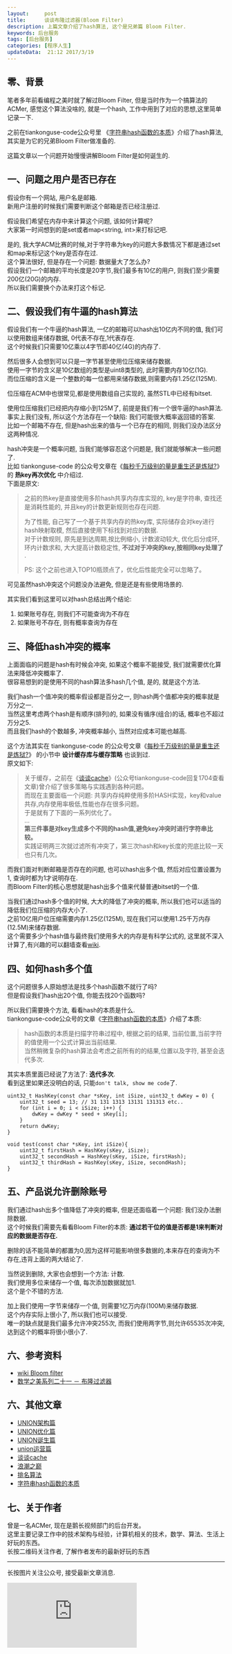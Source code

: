 ```yaml
---
layout:     post
title:      谈谈布隆过滤器(Bloom Filter)
description: 上篇文章介绍了hash算法, 这个是兄弟篇 Bloom Filter.     
keywords: 后台服务
tags: [后台服务]
categories: [程序人生]
updateData:  21:12 2017/3/19
---
```



## 零、背景

笔者多年前看编程之美时就了解过Bloom Filter, 但是当时作为一个搞算法的ACMer, 感觉这个算法没啥的, 就是一个hash, 工作中用到了对应的思想,这里简单记录一下.  


之前在tiankonguse-code公众号里 《[字符串hash函数的本质](https://mp.weixin.qq.com/s?__biz=MzI2NDA0NDM1MA==&sn=457dbeeaf20ff02efa75f9855d10935b&idx=1&mid=2650105211)》介绍了hash算法, 其实是为它的兄弟Bloom Filter做准备的.  


这篇文章以一个问题开始慢慢讲解Bloom Filter是如何诞生的.  


## 一、问题之用户是否已存在

假设你有一个网站, 用户名是邮箱.  
新用户注册的时候我们需要判断这个邮箱是否已经注册过.  


假设我们希望在内存中来计算这个问题, 该如何计算呢?  
大家第一时间想到的是set<string>或者map<string, int>来打标记吧.   

是的, 我大学ACM比赛的时候,对于字符串为key的问题大多数情况下都是通过set和map来标记这个key是否存在过.  
这个算法很好, 但是存在一个问题: 数据量大了怎么办?  
假设我们一个邮箱的平均长度是20字节,我们最多有10亿的用户, 则我们至少需要200亿(20G)的内存.  
所以我们需要换个办法来打这个标记.  


## 二、假设我们有牛逼的hash算法


假设我们有一个牛逼的hash算法, 一亿的邮箱可以hash出10亿内不同的值, 我们可以使用数组来储存数据, 0代表不存在,1代表存在.  
这个时候我们只需要10亿乘以4字节即40亿(4G)的内存了.   

然后很多人会想到可以只是一字节甚至使用位压缩来储存数据.  
使用一字节的含义是10亿数组的类型是uint8类型的, 此时需要内存10亿(1G).  
而位压缩的含义是一个整数的每一位都用来储存数据,则需要内存1.25亿(125M).  


位压缩在ACM中也很常见,都是使用数组自己实现的, 虽然STL中已经有bitset.   


使用位压缩我们已经把内存缩小到125M了, 前提是我们有一个很牛逼的hash算法.  
事实上我们没有, 所以这个方法存在一个缺陷: 我们可能很大概率返回错的答案.  
比如一个邮箱不存在, 但是hash出来的值与一个已存在的相同, 则我们没办法区分这两种情况.  


hash冲突是一个概率问题, 当我们能够容忍这个问题是, 我们就能够解决一些问题了.  
比如 tiankonguse-code 的公众号文章在《[每秒千万级别的量是重生还是炼狱?](https://mp.weixin.qq.com/s?__biz=MzI2NDA0NDM1MA==&mid=2650105193&idx=1&sn=a4066b2994b59e78de846137344228c5&chksm=f2b36f38c5c4e62efc91687c2d29e9f8e40368d660de85d6e01018525e7a2f160152a35869c1)》的 **热key再次优化** 中介绍过.  
下面是原文:  


>  
>  之前的热key是直接使用多阶hash共享内存库实现的, key是字符串, 查找还是消耗性能的, 并且key的计数更新规则也存在问题.  
>  
>  为了性能, 自己写了一个基于共享内存的热key库, 实际储存会对key进行hash映射取模, 然后直接使用下标找到对应的数据.  
>  对于计数规则, 原先是到达周期,按比例缩小, 计数波动较大, 优化后分成环, 环内计数求和, 大大提高计数稳定性, **不过对于冲突的key,按相同key处理了** .  
>  
>  PS: 这个之前也进入TOP10瓶颈点了，优化后性能完全可以忽略了。  
>  


可见虽然hash冲突这个问题没办法避免, 但是还是有些使用场景的.   


其实我们看到这里可以对hash总结出两个结论:  

1. 如果账号存在, 则我们不可能查询为不存在  
2. 如果账号不存在, 则有概率查询为存在  



## 三、降低hash冲突的概率


上面面临的问题是hash有时候会冲突, 如果这个概率不能接受, 我们就需要优化算法来降低冲突概率了.  
很容易想到的是使用不同的hash算法多hash几个值, 是的, 就是这个方法.  


我们hash一个值冲突的概率假设都是百分之一, 则hash两个值都冲突的概率就是万分之一.  
当然这里考虑两个hash是有顺序(排列)的, 如果没有循序(组合)的话, 概率也不超过万分之5.  
而且我们hash的个数越多, 冲突概率越小, 当然对应成本可能也越高.  


这个方法其实在 tiankonguse-code 的公众号文章《[每秒千万级别的量是重生还是炼狱?](https://mp.weixin.qq.com/s?__biz=MzI2NDA0NDM1MA==&mid=2650105193&idx=1&sn=a4066b2994b59e78de846137344228c5&chksm=f2b36f38c5c4e62efc91687c2d29e9f8e40368d660de85d6e01018525e7a2f160152a35869c1)》 的小节中 **设计缓存库与缓存策略** 也谈到过.  
原文如下:  


>  
>  关于缓存，之前在《[谈谈cache](https://mp.weixin.qq.com/s?__biz=MzI2NDA0NDM1MA==&mid=2650105090&idx=1&sn=979daee3e20b01a81f396ca80bc89c5b&chksm=f2b36f53c5c4e6457ef2daf2795c6fef6fd6f34882429f5e73f17ac27ad54b26ae32d63125a8)》(公众号tiankonguse-code回复1704查看文章)曾介绍了很多策略与实践遇到各种问题。  
>  而现在主要面临一个问题: 共享内存纯粹使用多阶HASH实现，key和value共存,内存使用率极低,性能也存在很多问题。  
>  于是就有了下面的一系列优化了。   
>  ...   
>  **第三件事是对key生成多个不同的hash值,避免key冲突时进行字符串比较。**  
>  实践证明两三次就过滤所有冲突了，第三次hash和key长度的兜底比较一天也只有几次。  
>  



而我们面对判断邮箱是否存在的问题, 也可以hash出多个值, 然后对应位置设置为1, 查询时都为1才说明存在.  
而Bloom Filter的核心思想就是hash出多个值来代替普通bitset的一个值.  


当我们通过hash多个值的时候, 大大的降低了冲突的概率, 所以我们也可以适当的降低我们位压缩的内存大小了.  
之前10亿用户位压缩需要内存1.25亿(125M), 现在我们可以使用1.25千万内存(12.5M)来储存数据.  
这个需要多少个hash值与最终我们使用多大的内存是有科学公式的, 这里就不深入计算了,有兴趣的可以翻墙查看[wiki](https://en.wikipedia.org/wiki/Bloom_filter).  





## 四、如何hash多个值  


这个问题很多人原始想法是找多个hash函数不就行了吗?  
但是假设我们hash出20个值, 你能去找20个函数吗?  


所以我们需要换个方法, 看看hash的本质是什么.  
tiankonguse-code公众号的文章《[字符串hash函数的本质](https://mp.weixin.qq.com/s?__biz=MzI2NDA0NDM1MA==&sn=457dbeeaf20ff02efa75f9855d10935b&idx=1&mid=2650105211)》介绍了本质:  


>  
>  hash函数的本质是扫描字符串过程中, 根据之前的结果, 当前位置,当前字符的值使用一个公式计算出当前结果.   
>  当然稍微复杂的hash算法会考虑之前所有的的结果,位置以及字符, 甚至会迭代多次.
>  


其实本质里面已经说了方法了: **迭代多次**.  
看到这里如果还没明白的话, 只能`don't talk, show me code`了.  


```
uint32_t HashKey(const char *sKey, int iSize, uint32_t dwKey = 0) {
	uint32_t seed = 13; // 31 131 1313 13131 131313 etc..
	for (int i = 0; i < iSize; i++) {
		dwKey = dwKey * seed + sKey[i];
	}
	return dwKey;
}

void test(const char *sKey, int iSize){
    uint32_t firstHash = HashKey(sKey, iSize);
    uint32_t secondHash = HashKey(sKey, iSize, firstHash);
    uint32_t thirdHash = HashKey(sKey, iSize, secondHash);
}
```



## 五、产品说允许删除账号


我们通过hash出多个值降低了冲突的概率, 但是还面临着一个问题: 我们没办法删除数据.  
这个时候我们需要先看看Bloom Filter的本质: **通过若干位的值是否都是1来判断对应的数据是否存在.**  


删除的话不能简单的都置为0,因为这样可能影响很多数据的,本来存在的查询为不存在,违背上面的两大结论了.  


当然说到删除, 大家也会想到一个方法: 计数.  
我们使用多位来储存一个值, 每次添加数据就加1.  
这个是个不错的方法.  

加上我们使用一字节来储存一个值, 则需要1亿万内存(100M)来储存数据.   
这个内存实际上很小了, 所以我们也可以接受.  
唯一的缺点就是我们最多允许冲突255次, 而我们使用两字节,则允许65535次冲突, 达到这个的概率将很小很小了.  



## 六、参考资料

   
* [wiki Bloom filter](https://en.wikipedia.org/wiki/Bloom_filter)  
* [数学之美系列二十一 － 布隆过滤器](https://china.googleblog.com/2007/07/bloom-filter_7469.html)  




## 六、其他文章


* [UNION架构篇](http://mp.weixin.qq.com/s?__biz=MzI2NDA0NDM1MA==&mid=2650105156&idx=1&sn=3b59e3339973aab54ed29d2d86d36f9e&chksm=f2b36f15c5c4e603ce3b65570443433077d3058e66348df62572318db9fd4d1b6809c4f3e6ea&scene=21)   
* [UNION优化篇](http://mp.weixin.qq.com/s?__biz=MzI2NDA0NDM1MA==&mid=2650105193&idx=1&sn=a4066b2994b59e78de846137344228c5&chksm=f2b36f38c5c4e62efc91687c2d29e9f8e40368d660de85d6e01018525e7a2f160152a35869c1&scene=21#wechat_redirect)   
* [UNION诞生篇](http://mp.weixin.qq.com/s?__biz=MzI2NDA0NDM1MA==&mid=2650105195&idx=1&sn=7c1d170a93c8015d5a17d932248d1bf3&chksm=f2b36f3ac5c4e62c87f14792abacb96ab2fa996254619ae6785583ef54687eace0eff2db8d18&scene=21#wechat_redirect)  
* [union运营篇](http://mp.weixin.qq.com/s?__biz=MzI2NDA0NDM1MA==&mid=2650105192&idx=1&sn=3bc4e7f70ba0be17e7db7ed6f0fa29b5&chksm=f2b36f39c5c4e62f2eeca514e1ec7634145e04bc5af266dd1aa9e6eac2df63088f9d42a6f8c5&scene=21#wechat_redirect)  
* [谈谈cache](http://mp.weixin.qq.com/s?__biz=MzI2NDA0NDM1MA==&mid=2650105090&idx=1&sn=979daee3e20b01a81f396ca80bc89c5b&chksm=f2b36f53c5c4e6457ef2daf2795c6fef6fd6f34882429f5e73f17ac27ad54b26ae32d63125a8&scene=21#wechat_redirect)  
* [浪潮之巅](http://mp.weixin.qq.com/s?__biz=MzI2NDA0NDM1MA==&mid=2650105161&idx=1&sn=3972fc97bf19a091a43da872022215e4&chksm=f2b36f18c5c4e60ef3af29c0e5c848efa283bd27c153d8507a4f14ecd20545986493719d87f5&scene=21#wechat_redirect)  
* [排名算法](http://mp.weixin.qq.com/s?__biz=MzI2NDA0NDM1MA==&mid=2650105174&idx=1&sn=35e1e69fdcea3a0832eaac7e2a299c2e&chksm=f2b36f07c5c4e6115ab5c2d7f4cd9aa59ac6f545b9bb2b5583e6426bae71d4f4056a44243628&scene=21#wechat_redirect)  
* [字符串hash函数的本质](https://mp.weixin.qq.com/s?__biz=MzI2NDA0NDM1MA==&sn=457dbeeaf20ff02efa75f9855d10935b&idx=1&mid=2650105211)   

## 七、关于作者

曾是一名ACMer, 现在是鹅长视频部门的后台开发。   
这里主要记录工作中的技术架构与经验，计算机相关的技术，数学、算法、生活上好玩的东西。  
长按二维码关注作者, 了解作者发布的最新好玩的东西  

<hr>

长按图片关注公众号, 接受最新文章消息.  

![](http://tiankonguse.com/lab/cloudLink/baidupan.php?url=/1915453531/4224042967.jpg)














